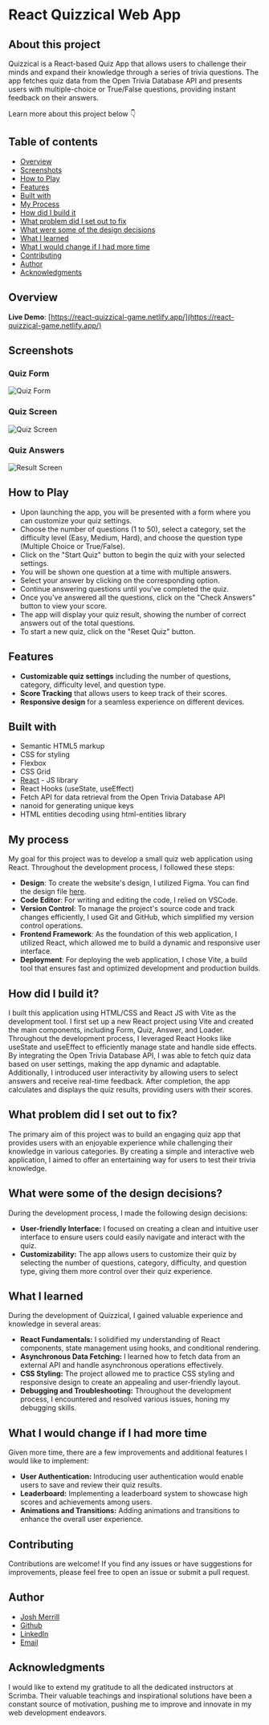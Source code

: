 # React Quizzical Web App

## About this project

Quizzical is a React-based Quiz App that allows users to challenge their minds and expand their knowledge through a series of trivia questions. The app fetches quiz data from the Open Trivia Database API and presents users with multiple-choice or True/False questions, providing instant feedback on their answers.

Learn more about this project below 👇 

## Table of contents

- [Overview](#overview)
- [Screenshots](#screenshots)
- [How to Play](#how-to-play)
- [Features](#features)
- [Built with](#built-with)
- [My Process](#my-process)
- [How did I build it](#how-did-i-build-it)
- [What problem did I set out to fix](#what-problem-did-i-set-out-to-fix)
- [What were some of the design decisions](#what-were-some-of-the-design-decisions)
- [What I learned](#what-i-learned)
- [What I would change if I had more time](#what-i-would-change-if-i-had-more-time)
- [Contributing](#contributing)
- [Author](#author)
- [Acknowledgments](#acknowledgments)

## Overview

**Live Demo**: [https://react-quizzical-game.netlify.app/](https://react-quizzical-game.netlify.app/)

## Screenshots

### Quiz Form
![Quiz Form](./public/screenshots/quiz-form.jpg)

### Quiz Screen
![Quiz Screen](./public/screenshots/quiz-screen.jpg)

### Quiz Answers
![Result Screen](./public/screenshots/quiz-answers.jpg)


## How to Play

- Upon launching the app, you will be presented with a form where you can customize your quiz settings.
- Choose the number of questions (1 to 50), select a category, set the difficulty level (Easy, Medium, Hard), and choose the question type (Multiple Choice or True/False).
- Click on the "Start Quiz" button to begin the quiz with your selected settings.
- You will be shown one question at a time with multiple answers.
-  Select your answer by clicking on the corresponding option.
- Continue answering questions until you've completed the quiz.
- Once you've answered all the questions, click on the "Check Answers" button to view your score.
- The app will display your quiz result, showing the number of correct answers out of the total questions.
- To start a new quiz, click on the "Reset Quiz" button.


## Features

- **Customizable quiz settings** including the number of questions, category, difficulty level, and question type.
- **Score Tracking** that allows users to keep track of their scores.
- **Responsive design** for a seamless experience on different devices.

 
## Built with

- Semantic HTML5 markup
- CSS for styling
- Flexbox
- CSS Grid
- [React](https://reactjs.org/) - JS library
- React Hooks (useState, useEffect)
- Fetch API for data retrieval from the Open Trivia Database API
- nanoid for generating unique keys
- HTML entities decoding using html-entities library


## My process

My goal for this project was to develop a small quiz web application using React. Throughout the development process, I followed these steps:

- **Design**: To create the website's design, I utilized Figma. You can find the design file [here](josh-merrill.com).
- **Code Editor**: For writing and editing the code, I relied on VSCode.
- **Version Control**: To manage the project's source code and track changes efficiently, I used Git and GitHub, which simplified my version control operations.
- **Frontend Framework**: As the foundation of this web application, I utilized React, which allowed me to build a dynamic and responsive user interface.
- **Deployment**: For deploying the web application, I chose Vite, a build tool that ensures fast and optimized development and production builds.


## How did I build it?

I built this application using HTML/CSS and React JS with Vite as the development tool. I first set up a new React project using Vite and created the main components, including Form, Quiz, Answer, and Loader. Throughout the development process, I leveraged React Hooks like useState and useEffect to efficiently manage state and handle side effects. By integrating the Open Trivia Database API, I was able to fetch quiz data based on user settings, making the app dynamic and adaptable. Additionally, I introduced user interactivity by allowing users to select answers and receive real-time feedback. After completion, the app calculates and displays the quiz results, providing users with their scores.


## What problem did I set out to fix?

The primary aim of this project was to build an engaging quiz app that provides users with an enjoyable experience while challenging their knowledge in various categories. By creating a simple and interactive web application, I aimed to offer an entertaining way for users to test their trivia knowledge.


## What were some of the design decisions?

During the development process, I made the following design decisions:

- **User-friendly Interface:** I focused on creating a clean and intuitive user interface to ensure users could easily navigate and interact with the quiz.
- **Customizability:** The app allows users to customize their quiz by selecting the number of questions, category, difficulty, and question type, giving them more control over their quiz experience.
  

## What I learned

During the development of Quizzical, I gained valuable experience and knowledge in several areas:

- **React Fundamentals:** I solidified my understanding of React components, state management using hooks, and conditional rendering.
- **Asynchronous Data Fetching:** I learned how to fetch data from an external API and handle asynchronous operations effectively.
- **CSS Styling:** The project allowed me to practice CSS styling and responsive design to create an appealing and user-friendly layout.
- **Debugging and Troubleshooting:** Throughout the development process, I encountered and resolved various issues, honing my debugging skills.


## What I would change if I had more time

Given more time, there are a few improvements and additional features I would like to implement:

- **User Authentication:** Introducing user authentication would enable users to save and review their quiz results.
- **Leaderboard:** Implementing a leaderboard system to showcase high scores and achievements among users.
- **Animations and Transitions:** Adding animations and transitions to enhance the overall user experience.

  
## Contributing

Contributions are welcome! If you find any issues or have suggestions for improvements, please feel free to open an issue or submit a pull request.


## Author

- [Josh Merrill](https://www.josh-merrill.com)
- [Github](https://github.com/josh-merrill)
- [LinkedIn](https://www.linkedin.com/in/joshmmerrill/)
- [Email](mailto:joshmmerrill@outlook.com?subject=Hello!)

  
## Acknowledgments

I would like to extend my gratitude to all the dedicated instructors at Scrimba. Their valuable teachings and inspirational solutions have been a constant source of motivation, pushing me to improve and innovate in my web development endeavors.


















